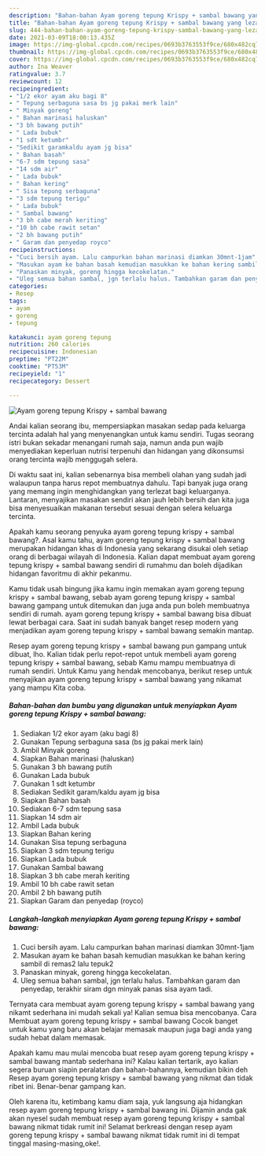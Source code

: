 ```yaml
---
description: "Bahan-bahan Ayam goreng tepung Krispy + sambal bawang yang lezat Untuk Jualan"
title: "Bahan-bahan Ayam goreng tepung Krispy + sambal bawang yang lezat Untuk Jualan"
slug: 444-bahan-bahan-ayam-goreng-tepung-krispy-sambal-bawang-yang-lezat-untuk-jualan
date: 2021-03-09T18:00:13.435Z
image: https://img-global.cpcdn.com/recipes/0693b3763553f9ce/680x482cq70/ayam-goreng-tepung-krispy-sambal-bawang-foto-resep-utama.jpg
thumbnail: https://img-global.cpcdn.com/recipes/0693b3763553f9ce/680x482cq70/ayam-goreng-tepung-krispy-sambal-bawang-foto-resep-utama.jpg
cover: https://img-global.cpcdn.com/recipes/0693b3763553f9ce/680x482cq70/ayam-goreng-tepung-krispy-sambal-bawang-foto-resep-utama.jpg
author: Ina Weaver
ratingvalue: 3.7
reviewcount: 12
recipeingredient:
- "1/2 ekor ayam aku bagi 8"
- " Tepung serbaguna sasa bs jg pakai merk lain"
- " Minyak goreng"
- " Bahan marinasi haluskan"
- "3 bh bawang putih"
- " Lada bubuk"
- "1 sdt ketumbr"
- "Sedikit garamkaldu ayam jg bisa"
- " Bahan basah"
- "6-7 sdm tepung sasa"
- "14 sdm air"
- " Lada bubuk"
- " Bahan kering"
- " Sisa tepung serbaguna"
- "3 sdm tepung terigu"
- " Lada bubuk"
- " Sambal bawang"
- "3 bh cabe merah keriting"
- "10 bh cabe rawit setan"
- "2 bh bawang putih"
- " Garam dan penyedap royco"
recipeinstructions:
- "Cuci bersih ayam. Lalu campurkan bahan marinasi diamkan 30mnt-1jam"
- "Masukan ayam ke bahan basah kemudian masukkan ke bahan kering sambil di remas2 lalu tepuk2"
- "Panaskan minyak, goreng hingga kecokelatan."
- "Uleg semua bahan sambal, jgn terlalu halus. Tambahkan garam dan penyedap, terakhir siram dgn minyak panas sisa ayam tadi."
categories:
- Resep
tags:
- ayam
- goreng
- tepung

katakunci: ayam goreng tepung 
nutrition: 260 calories
recipecuisine: Indonesian
preptime: "PT22M"
cooktime: "PT53M"
recipeyield: "1"
recipecategory: Dessert

---
```



![Ayam goreng tepung Krispy + sambal bawang](https://img-global.cpcdn.com/recipes/0693b3763553f9ce/680x482cq70/ayam-goreng-tepung-krispy-sambal-bawang-foto-resep-utama.jpg)

Andai kalian seorang ibu, mempersiapkan masakan sedap pada keluarga tercinta adalah hal yang menyenangkan untuk kamu sendiri. Tugas seorang istri bukan sekadar menangani rumah saja, namun anda pun wajib menyediakan keperluan nutrisi terpenuhi dan hidangan yang dikonsumsi orang tercinta wajib menggugah selera.

Di waktu  saat ini, kalian sebenarnya bisa membeli olahan yang sudah jadi walaupun tanpa harus repot membuatnya dahulu. Tapi banyak juga orang yang memang ingin menghidangkan yang terlezat bagi keluarganya. Lantaran, menyajikan masakan sendiri akan jauh lebih bersih dan kita juga bisa menyesuaikan makanan tersebut sesuai dengan selera keluarga tercinta. 



Apakah kamu seorang penyuka ayam goreng tepung krispy + sambal bawang?. Asal kamu tahu, ayam goreng tepung krispy + sambal bawang merupakan hidangan khas di Indonesia yang sekarang disukai oleh setiap orang di berbagai wilayah di Indonesia. Kalian dapat membuat ayam goreng tepung krispy + sambal bawang sendiri di rumahmu dan boleh dijadikan hidangan favoritmu di akhir pekanmu.

Kamu tidak usah bingung jika kamu ingin memakan ayam goreng tepung krispy + sambal bawang, sebab ayam goreng tepung krispy + sambal bawang gampang untuk ditemukan dan juga anda pun boleh membuatnya sendiri di rumah. ayam goreng tepung krispy + sambal bawang bisa dibuat lewat berbagai cara. Saat ini sudah banyak banget resep modern yang menjadikan ayam goreng tepung krispy + sambal bawang semakin mantap.

Resep ayam goreng tepung krispy + sambal bawang pun gampang untuk dibuat, lho. Kalian tidak perlu repot-repot untuk membeli ayam goreng tepung krispy + sambal bawang, sebab Kamu mampu membuatnya di rumah sendiri. Untuk Kamu yang hendak mencobanya, berikut resep untuk menyajikan ayam goreng tepung krispy + sambal bawang yang nikamat yang mampu Kita coba.

<!--inarticleads1-->

##### Bahan-bahan dan bumbu yang digunakan untuk menyiapkan Ayam goreng tepung Krispy + sambal bawang:

1. Sediakan 1/2 ekor ayam (aku bagi 8)
1. Gunakan  Tepung serbaguna sasa (bs jg pakai merk lain)
1. Ambil  Minyak goreng
1. Siapkan  Bahan marinasi (haluskan)
1. Gunakan 3 bh bawang putih
1. Gunakan  Lada bubuk
1. Gunakan 1 sdt ketumbr
1. Sediakan Sedikit garam/kaldu ayam jg bisa
1. Siapkan  Bahan basah
1. Sediakan 6-7 sdm tepung sasa
1. Siapkan 14 sdm air
1. Ambil  Lada bubuk
1. Siapkan  Bahan kering
1. Gunakan  Sisa tepung serbaguna
1. Siapkan 3 sdm tepung terigu
1. Siapkan  Lada bubuk
1. Gunakan  Sambal bawang
1. Siapkan 3 bh cabe merah keriting
1. Ambil 10 bh cabe rawit setan
1. Ambil 2 bh bawang putih
1. Siapkan  Garam dan penyedap (royco)




<!--inarticleads2-->

##### Langkah-langkah menyiapkan Ayam goreng tepung Krispy + sambal bawang:

1. Cuci bersih ayam. Lalu campurkan bahan marinasi diamkan 30mnt-1jam
1. Masukan ayam ke bahan basah kemudian masukkan ke bahan kering sambil di remas2 lalu tepuk2
1. Panaskan minyak, goreng hingga kecokelatan.
1. Uleg semua bahan sambal, jgn terlalu halus. Tambahkan garam dan penyedap, terakhir siram dgn minyak panas sisa ayam tadi.




Ternyata cara membuat ayam goreng tepung krispy + sambal bawang yang nikamt sederhana ini mudah sekali ya! Kalian semua bisa mencobanya. Cara Membuat ayam goreng tepung krispy + sambal bawang Cocok banget untuk kamu yang baru akan belajar memasak maupun juga bagi anda yang sudah hebat dalam memasak.

Apakah kamu mau mulai mencoba buat resep ayam goreng tepung krispy + sambal bawang mantab sederhana ini? Kalau kalian tertarik, ayo kalian segera buruan siapin peralatan dan bahan-bahannya, kemudian bikin deh Resep ayam goreng tepung krispy + sambal bawang yang nikmat dan tidak ribet ini. Benar-benar gampang kan. 

Oleh karena itu, ketimbang kamu diam saja, yuk langsung aja hidangkan resep ayam goreng tepung krispy + sambal bawang ini. Dijamin anda gak akan nyesel sudah membuat resep ayam goreng tepung krispy + sambal bawang nikmat tidak rumit ini! Selamat berkreasi dengan resep ayam goreng tepung krispy + sambal bawang nikmat tidak rumit ini di tempat tinggal masing-masing,oke!.

